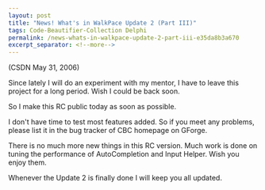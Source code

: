 ```yaml
---
layout: post
title: "News! What's in WalkPace Update 2 (Part III)"
tags: Code-Beautifier-Collection Delphi
permalink: /news-whats-in-walkpace-update-2-part-iii-e35da8b3a670
excerpt_separator: <!--more-->
---
```

(CSDN May 31, 2006)

Since lately I will do an experiment with my mentor, I have to leave this project for a long period. Wish I could be back soon.

So I make this RC public today as soon as possible.
<!--more-->

I don't have time to test most features added. So if you meet any problems, please list it in the bug tracker of CBC homepage on GForge.

There is no much more new things in this RC version. Much work is done on tuning the performance of AutoCompletion and Input Helper. Wish you enjoy them.

Whenever the Update 2 is finally done I will keep you all updated.
